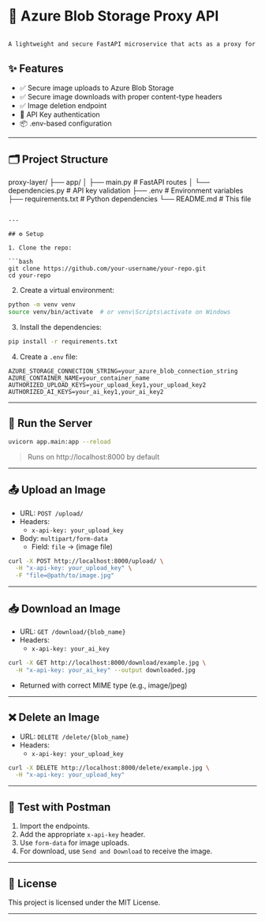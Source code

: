 
# 🧊 Azure Blob Storage Proxy API

```markdown

A lightweight and secure FastAPI microservice that acts as a proxy for uploading and downloading images to and from Azure Blob Storage. Built for seamless integration with frontend clients (like Flutter apps) or other microservices (like AI pipelines or Firebase functions).

```
## ✨ Features

- ✅ Secure image uploads to Azure Blob Storage
- ✅ Secure image downloads with proper content-type headers
- ✅ Image deletion endpoint
- 🔐 API Key authentication
- 📦 .env-based configuration

---

## 🗂️ Project Structure

proxy-layer/
├── app/
│   ├── main.py            # FastAPI routes
│   └── dependencies.py    # API key validation
├── .env                   # Environment variables
├── requirements.txt       # Python dependencies
└── README.md              # This file
```

---

## ⚙️ Setup

1. Clone the repo:

```bash
git clone https://github.com/your-username/your-repo.git
cd your-repo
```

2. Create a virtual environment:

```bash
python -m venv venv
source venv/bin/activate  # or venv\Scripts\activate on Windows
```

3. Install the dependencies:

```bash
pip install -r requirements.txt
```

4. Create a `.env` file:

```env
AZURE_STORAGE_CONNECTION_STRING=your_azure_blob_connection_string
AZURE_CONTAINER_NAME=your_container_name
AUTHORIZED_UPLOAD_KEYS=your_upload_key1,your_upload_key2
AUTHORIZED_AI_KEYS=your_ai_key1,your_ai_key2
```

---

## 🚀 Run the Server

```bash
uvicorn app.main:app --reload
```

> Runs on http://localhost:8000 by default

---

## 📤 Upload an Image

- URL: `POST /upload/`
- Headers:
  - `x-api-key: your_upload_key`
- Body: `multipart/form-data`
  - Field: `file` → (image file)

```bash
curl -X POST http://localhost:8000/upload/ \
  -H "x-api-key: your_upload_key" \
  -F "file=@path/to/image.jpg"
```

---

## 📥 Download an Image

- URL: `GET /download/{blob_name}`
- Headers:
  - `x-api-key: your_ai_key`

```bash
curl -X GET http://localhost:8000/download/example.jpg \
  -H "x-api-key: your_ai_key" --output downloaded.jpg
```

- Returned with correct MIME type (e.g., image/jpeg)

---

## ❌ Delete an Image

- URL: `DELETE /delete/{blob_name}`
- Headers:
  - `x-api-key: your_upload_key`

```bash
curl -X DELETE http://localhost:8000/delete/example.jpg \
  -H "x-api-key: your_upload_key"
```

---

## 🧪 Test with Postman

1. Import the endpoints.
2. Add the appropriate `x-api-key` header.
3. Use `form-data` for image uploads.
4. For download, use `Send and Download` to receive the image.

---

## 📄 License

This project is licensed under the MIT License.

---
